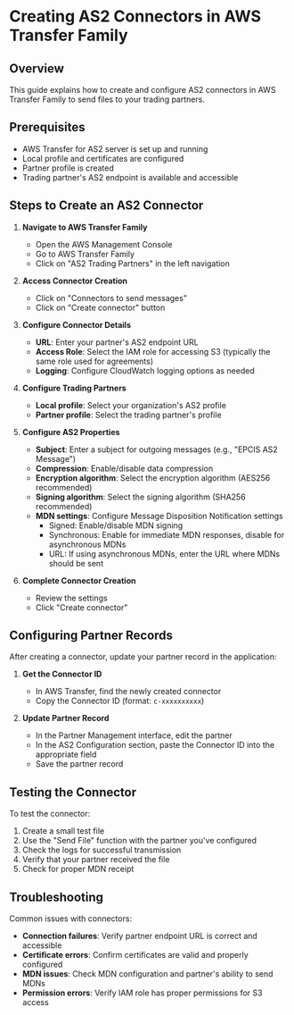 # Creating AS2 Connectors in AWS Transfer Family

## Overview
This guide explains how to create and configure AS2 connectors in AWS Transfer Family to send files to your trading partners.

## Prerequisites
- AWS Transfer for AS2 server is set up and running
- Local profile and certificates are configured
- Partner profile is created
- Trading partner's AS2 endpoint is available and accessible

## Steps to Create an AS2 Connector

1. **Navigate to AWS Transfer Family**
   - Open the AWS Management Console
   - Go to AWS Transfer Family
   - Click on "AS2 Trading Partners" in the left navigation

2. **Access Connector Creation**
   - Click on "Connectors to send messages"
   - Click on "Create connector" button

3. **Configure Connector Details**
   - **URL**: Enter your partner's AS2 endpoint URL
   - **Access Role**: Select the IAM role for accessing S3 (typically the same role used for agreements)
   - **Logging**: Configure CloudWatch logging options as needed

4. **Configure Trading Partners**
   - **Local profile**: Select your organization's AS2 profile
   - **Partner profile**: Select the trading partner's profile

5. **Configure AS2 Properties**
   - **Subject**: Enter a subject for outgoing messages (e.g., "EPCIS AS2 Message")
   - **Compression**: Enable/disable data compression
   - **Encryption algorithm**: Select the encryption algorithm (AES256 recommended)
   - **Signing algorithm**: Select the signing algorithm (SHA256 recommended)
   - **MDN settings**: Configure Message Disposition Notification settings
     - Signed: Enable/disable MDN signing
     - Synchronous: Enable for immediate MDN responses, disable for asynchronous MDNs
     - URL: If using asynchronous MDNs, enter the URL where MDNs should be sent

6. **Complete Connector Creation**
   - Review the settings
   - Click "Create connector"

## Configuring Partner Records

After creating a connector, update your partner record in the application:

1. **Get the Connector ID**
   - In AWS Transfer, find the newly created connector
   - Copy the Connector ID (format: `c-xxxxxxxxxx`)

2. **Update Partner Record**
   - In the Partner Management interface, edit the partner
   - In the AS2 Configuration section, paste the Connector ID into the appropriate field
   - Save the partner record

## Testing the Connector

To test the connector:

1. Create a small test file
2. Use the "Send File" function with the partner you've configured
3. Check the logs for successful transmission
4. Verify that your partner received the file
5. Check for proper MDN receipt

## Troubleshooting

Common issues with connectors:

- **Connection failures**: Verify partner endpoint URL is correct and accessible
- **Certificate errors**: Confirm certificates are valid and properly configured
- **MDN issues**: Check MDN configuration and partner's ability to send MDNs
- **Permission errors**: Verify IAM role has proper permissions for S3 access